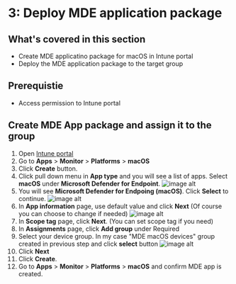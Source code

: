 # 3: Deploy MDE application package

## What's covered in this section
- Create MDE applicatino package for macOS in Intune portal
- Deploy the MDE application package to the target group

## Prerequistie
- Access permission to Intune portal

## Create MDE App package and assign it to the group

1. Open [Intune portal](https://aka.ms/memac)
2. Go to **Apps** > **Monitor** > **Platforms** > **macOS**
3. Click **Create** button.
4. Click pull down menu in **App type** and you will see a list of apps. Select **macOS** under **Microsoft Defender for Endpoint**.
   ![image alt](https://github.com/yujiaoMSFT/mde-temp/blob/53df410b8f67843b24d025c6f4075d352d98d77d/images/macOS/Create-MDE-App-Package1.png)
6. You will see **Microsoft Defender for Endpoing (macOS)**. Click **Select** to continue.
   ![image alt](https://github.com/yujiaoMSFT/mde-temp/blob/3f72e06889878c0cff0494bb7c8bef0fc17aaee4/images/macOS/Create-MDE-App-Package2.png)
7. In **App information** page, use default value and click **Next** (Of course you can choose to change if needed)
   ![image alt](https://github.com/yujiaoMSFT/mde-temp/blob/c830698dd1b9235f4d9edc6f4e0ef8948dab29ce/images/macOS/Create-MDE-App-Package3.png)
8. In **Scope tag** page, click **Next**. (You can set scope tag if you need)
9. In **Assignments** page, click **Add group** under Required
10. Select your device group. In my case "MDE macOS devices" group created in previous step and click **select** button
    ![image alt](https://github.com/yujiaoMSFT/mde-temp/blob/77970cbd2eb62c38a1e0096f0bf1dc93e3d714b9/images/macOS/Create-MDE-App-Package4.png)
11. Click **Next**
12. Click **Create**.
13. Go to **Apps** > **Monitor** > **Platforms** > **macOS** and confirm MDE app is created.
